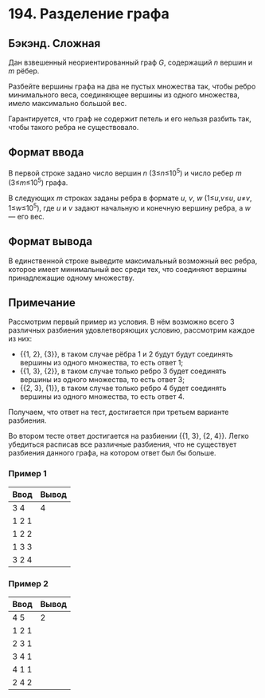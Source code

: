 # 194. Разделение графа

## Бэкэнд. Сложная

Дан взвешенный неориентированный граф <i>G</i>, содержащий <i>n</i> вершин и <i>m</i> рёбер.

Разбейте вершины графа на два не пустых множества так, чтобы ребро минимального веса, соединяющее вершины из одного множества, имело максимально большой вес.

Гарантируется, что граф не содержит петель и его нельзя разбить так, чтобы такого ребра не существовало.

## Формат ввода

В первой строке задано число вершин <i>n</i> (3≤<i>n</i>≤10<sup>5</sup>) и число ребер <i>m</i> (3≤<i>m</i>≤10<sup>5</sup>) графа.

В следующих <i>m</i> строках заданы ребра в формате <i>u</i>, <i>v</i>, <i>w</i> (1≤<i>u</i>,<i>v</i>≤<i>u</i>, <i>u</i>≠<i>v</i>, 1≤<i>w</i>≤10<sup>5</sup>), где <i>u</i> и <i>v</i> задают начальную и конечную вершину ребра, а <i>w</i> — его вес.

## Формат вывода

В единственной строке выведите максимальный возможный вес ребра, которое имеет минимальный вес среди тех, что соединяют вершины принадлежащие одному множеству.

## Примечание

Рассмотрим первый пример из условия. В нём возможно всего 3 различных разбиения удовлетворяющих условию, рассмотрим каждое из них:

- {{1, 2}, {3}}, в таком случае рёбра 1 и 2 будут будут соединять вершины из одного множества, то есть ответ 1;
- {{1, 3}, {2}}, в таком случае только ребро 3 будет соединять вершины из одного множества, то есть ответ 3;
- {{2, 3}, {1}}, в таком случае только ребро 4 будет соединять вершины из одного множества, то есть ответ 4.

Получаем, что ответ на тест, достигается при третьем варианте разбиения.

Во втором тесте ответ достигается на разбиении {{1, 3}, {2, 4}}. Легко убедиться расписав все различные разбиения, что не существует разбиения данного графа, на котором ответ был бы больше.

### Пример 1

| Ввод  | Вывод |
| :---- | :---- |
| 3 4   | 4     |
| 1 2 1 |       |
| 1 2 2 |       |
| 1 3 3 |       |
| 3 2 4 |       |

### Пример 2

| Ввод  | Вывод |
| :---- | :---- |
| 4 5   | 2     |
| 1 2 1 |       |
| 2 3 1 |       |
| 3 4 1 |       |
| 4 1 1 |       |
| 2 4 2 |       |
